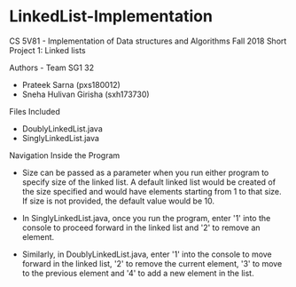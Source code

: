 # LinkedList-Implementation
CS 5V81 - Implementation of Data structures and Algorithms
Fall 2018
Short Project 1: Linked lists

Authors -
Team SG1 32
- Prateek Sarna (pxs180012)
- Sneha Hulivan Girisha (sxh173730)

Files Included
- DoublyLinkedList.java
- SinglyLinkedList.java

Navigation Inside the Program
- Size can be passed as a parameter when you run either program to specify size of the linked list. A default linked list would be created of the size specified and would have elements starting from 1 to that size. If size is not provided, the default value would be 10. 

- In SinglyLinkedList.java, once you run the program, enter 
'1' into the console to proceed forward in the linked list and 
'2' to remove an element. 

- Similarly, in DoublyLinkedList.java, enter 
'1' into the console to move forward in the linked list, 
'2' to remove the current element, 
'3' to move to the previous element and 
'4' to add a new element in the list.
